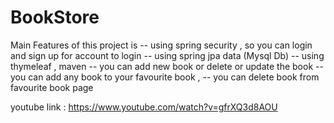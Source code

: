 # BookStore
Main Features of this project is 
-- using spring security , so you can login and sign up for account to login 
-- using spring jpa data  (Mysql Db)
-- using thymeleaf , maven 
-- you can add new book or delete or update the book
-- you can add any book to your favourite book ,
-- you can delete book from favourite book page


youtube link : https://www.youtube.com/watch?v=gfrXQ3d8AOU
